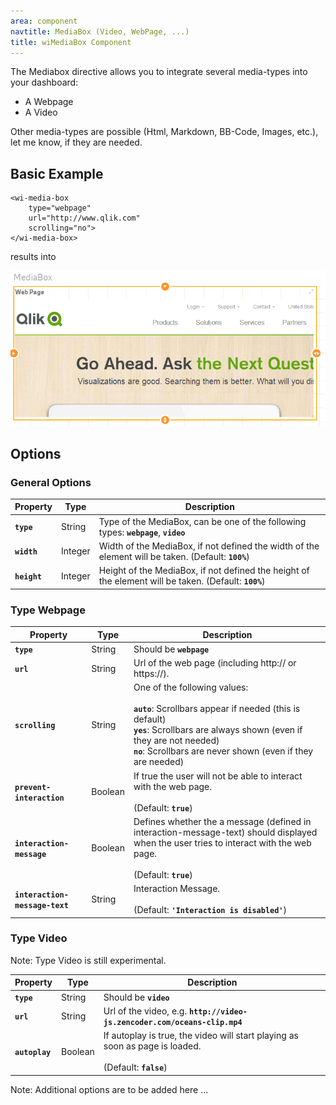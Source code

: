 ```yaml
---
area: component
navtitle: MediaBox (Video, WebPage, ...)
title: wiMediaBox Component
---
```



The Mediabox directive allows you to integrate several media-types into your dashboard:

- A Webpage
- A Video

<div class="alert alert-info">
Other media-types are possible (Html, Markdown, BB-Code, Images, etc.), let me know, if they are needed.
</div>

## Basic Example

	<wi-media-box
	    type="webpage"
	    url="http://www.qlik.com"
	    scrolling="no">    
	</wi-media-box>

results into

![](img/directive_MediaBox_BasicExample.png)

## Options

### General Options

| Property						| Type		| Description
| -----------------------------	| ---------	| ----------------------------------------------------
| **`type`**					| String	| Type of the MediaBox, can be one of the following types: **`webpage`**, **`video`**
| **`width`**					| Integer	| Width of the MediaBox, if not defined the width of the element will be taken. (Default: **`100%`**)
| **`height`**					| Integer	| Height of the MediaBox, if not defined the height of the element will be taken. (Default: **`100%`**)


### Type Webpage

| Property						| Type		| Description
| -------------					| ---------	| ----------------------------------------------------
| **`type`**					| String	| Should be **`webpage`**
| **`url`**						| String	| Url of the web page (including http:// or https://).
| **`scrolling`**				| String	| One of the following values:<br/><br/>**`auto`**: Scrollbars appear if needed (this is default)<br/>**`yes`**: Scrollbars are always shown (even if they are not needed)<br/>**`no`**: Scrollbars are never shown (even if they are needed)
| **`prevent-interaction`**		| Boolean	| If true the user will not be able to interact with the web page.<br/><br/>(Default: **`true`**)
| **`interaction-message`** 	| Boolean	| Defines whether the a message (defined in interaction-message-text) should displayed when the user tries to interact with the web page.<br/><br/>(Default: **`true`**)
| **`interaction-message-text`**| String	| Interaction Message.<br/><br/>(Default: **`'Interaction is disabled'`**)

### Type Video

<div class="alert alert-danger">
Note: Type Video is still experimental.
</div>

| Property					| Type		| Description
| -------------				| ---------	| ----------------------------------------------------
| **`type`**				| String	| Should be **`video`**
| **`url`**					| String	| Url of the video, e.g. **`http://video-js.zencoder.com/oceans-clip.mp4`**
| **`autoplay`**			| Boolean	| If autoplay is true, the video will start playing as soon as page is loaded.<br/><br/>(Default: **`false`**)

<div class="alert alert-info">
Note: Additional options are to be added here ...
</div>
